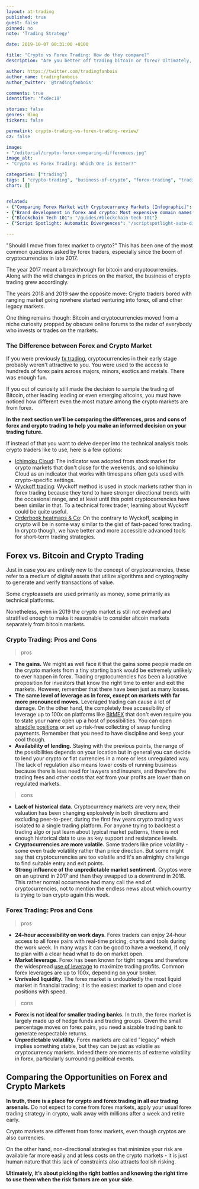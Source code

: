 ```yaml
---
layout: at-trading
published: true
guest: false
pinned: no
note: 'Trading Strategy'

date: 2019-10-07 00:31:00 +0100

title: "Crypto vs Forex Trading: How do they compare?"
description: "Are you better off trading bitcoin or forex? Ultimately, it’s about picking the battles, and the right trading strategy."

author: https://twitter.com/tradingfanbois
author_name: tradingfanbois
author_twitter: '@tradingfanbois'

comments: true
identifier: 'fxdec18'

stories: false
genres: Blog
tickers: false

permalink: crypto-trading-vs-forex-trading-review/
cz: false

image:
- "/editorial/crypto-forex-comparing-differences.jpg"
image_alt:
- "Crypto vs Forex Trading: Which One is Better?"

categories: ["trading"]
tags: [ "crypto-trading", "business-of-crypto", "forex-trading", "trading-strategy"]
chart: []


related:
- {"Comparing Forex Market with Cryptocurrency Markets [Infographic]": "https://www.thebusinessofcrypto.com/articles/forex-vs-crypto-markets-infographic/"}
- {"Brand development in forex and crypto: Most expensive domain names [Infographic]": "https://www.thebusinessofcrypto.com/articles/brand-development-forex-crypto-infographic/"}
- {"Blockchain Tech 101": "/guides/#blockchain-tech-101"}
- {"Script Spotlight: Automatic Divergences": "/scriptspotlight-auto-divergences/"}

---
```


"Should I move from forex market to crypto?" This has been one of the most common questions asked by forex traders, especially since the boom of cryptocurrencies in late 2017.

The year 2017 meant a breakthrough for bitcoin and cryptocurrencies. Along with the wild changes in prices on the market, the business of crypto trading grew accordingly.

The years 2018 and 2019 saw the opposite move: Crypto traders bored with ranging market going nowhere started venturing into forex, oil and other legacy markets.

One thing remains though: Bitcoin and cryptocurrencies moved from a niche curiosity propped by obscure online forums to the radar of everybody who invests or trades on the markets.

### The Difference between Forex and Crypto Market

If you were previously [fx trading](https://www.home.saxo/en-gb/products/forex), cryptocurrencies in their early stage probably weren't attractive to you. You were used to the access to hundreds of forex pairs across majors, minors, exotics and metals. There was enough fun.

If you out of curiosity still made the decision to sample the trading of Bitcoin, other leading leading or even emerging altcoins, you must have noticed how different even the most mature among the crypto markets are from forex.

**In the next section we’ll be comparing the differences, pros and cons of forex and crypto trading to help you make an informed decision on your trading future.**

If instead of that you want to delve deeper into the technical analysis tools crypto traders like to use, here is a few options:

* [Ichimoku Cloud](/ichimoku-cloud/): The indicator was adopted from stock market for crypto markets that don't close for the weekends, and so Ichimoku Cloud as an indicator that works with timespans often gets used with crypto-specific settings.
* [Wyckoff trading](/strategy/wyckoff-ranging-markets): Wyckoff method is used in stock markets rather than in forex trading because they tend to have stronger directional trends with the occasional range, and at least until this point cryptocurrencies have been similar in that. To a technical forex trader, learning about Wyckoff could be quite useful.
* [Orderbook heatmaps & Co](/strategy/scalping): On the contrary to Wyckoff, scalping in crypto will be in some way similar to the gist of fast-paced forex trading. In crypto though, we have better and more accessible advanced tools for short-term trading strategies.

## Forex vs. Bitcoin and Crypto Trading

Just in case you are entirely new to the concept of cryptocurrencies, these refer to a medium of digital assets that utilize algorithms and cryptography to generate and verify transactions of value.

Some cryptoassets are used primarily as money, some primarily as technical platforms.

Nonetheless, even in 2019 the crypto market is still not evolved and stratified enough to make it reasonable to consider altcoin markets separately from bitcoin markets.

### Crypto Trading: Pros and Cons

> pros

* **The gains.** We might as well face it that the gains some people made on the crypto markets from a tiny starting bank would be extremely unlikely to ever happen in forex. Trading cryptocurrencies has been a lucrative proposition for investors that know the right time to enter and exit the markets. However, remember that there have been just as many losses.
* **The same level of leverage as in forex, except on markets with far more pronounced moves.** Leveraged trading can cause a lot of damage. On the other hand, the completely free accessibility of leverage up to 100x on platforms like [BitMEX](http://bit.ly/melancholic-100x) that don't even require you to state your name open up a host of possibilities. You can open [straddle positions](https://www.investopedia.com/terms/s/straddle.asp) or set up risk-free collecting of swap funding payments. Remember that you need to have discipline and keep your cool though.
* **Availability of lending.** Staying with the previous points, the range of the possibilities depends on your location but in general you can decide to lend your crypto or fiat currencies in a more or less unregulated way. The lack of regulation also means lower costs of running business because there is less need for lawyers and insurers, and therefore the trading fees and other costs that eat from your profits are lower than on regulated markets.


> cons

* **Lack of historical data.** Cryptocurrency markets are very new, their valuation has been changing explosively in both directions and excluding peer-to-peer, during the first few years crypto trading was isolated to a single trading platform. For anyone trying to backtest a trading algo or just learn about typical market patterns, there is not enough historical data to use as key support and resistance levels.
* **Cryptocurrencies are more volatile.** Some traders like price volatility - some even trade volatility rather than price direction. But some might say that cryptocurrencies are too volatile and it's an almighty challenge to find suitable entry and exit points.
* **Strong influence of the unpredictable market sentiment.** Cryptos were on an uptrend in 2017 and then they  swapped to a downtrend in 2018. This rather normal occurrence had many call the end of cryptocurrencies, not to mention the endless news about which country is trying to ban crypto again this week.


### Forex Trading: Pros and Cons

> pros

* **24-hour accessibility on work days**. Forex traders can enjoy 24-hour access to all forex pairs with real-time pricing, charts and tools during the work week. In many ways it can be good to have a weekend, if only to plan with a clear head what to do on  market open.
* **Market leverage.** Forex has been known for tight ranges and therefore the widespread [use of leverage](https://www.investopedia.com/articles/forex/07/forex_leverage.asp) to maximize trading profits. Common forex leverages are up to 100x, depending on your broker.
* **Unrivaled liquidity.** The forex market is undoubtedly the most liquid market in financial trading; it is the easiest market to open and close positions with speed.

> cons

* **Forex is not ideal for smaller trading banks.** In truth, the forex market is largely made up of hedge funds and trading groups. Given the small percentage moves on forex pairs, you need a sizable trading bank to generate respectable returns.
* **Unpredictable volatility.** Forex markets are called "legacy" which implies something stable, but they can be just as volatile as cryptocurrency markets. Indeed there are moments of extreme volatility in forex, particularly surrounding political events.

## Comparing the Opportunities on Forex and Crypto Markets

**In truth, there is a place for crypto and forex trading in all our trading arsenals.** Do not expect to come from forex markets, apply your usual forex trading strategy in crypto, walk away with millions after a week and retire early.

Crypto markets are different from forex markets, even though cryptos are also currencies.

On the other hand, non-directional strategies that minimize your risk are available far more easily and at less costs on the crypto markets - it is just human nature that this lack of constraints also attracts foolish risking.

**Ultimately, it’s about picking the right battles and knowing the right time to use them when the risk factors are on your side.**
